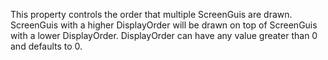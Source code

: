 This property controls the order that multiple ScreenGuis are drawn.
ScreenGuis with a higher DisplayOrder will be drawn on top of ScreenGuis
with a lower DisplayOrder. DisplayOrder can have any value greater than 0
and defaults to 0.